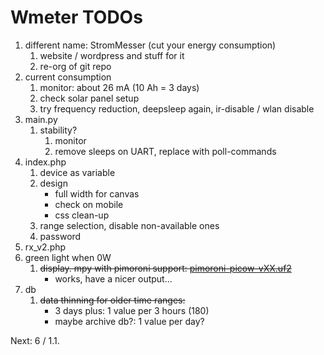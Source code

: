 # Wmeter TODOs

1. different name: StromMesser (cut your energy consumption)
   1. website / wordpress and stuff for it
   2. re-org of git repo
2. current consumption
   1. monitor: about 26 mA (10 Ah = 3 days)
   2. check solar panel setup
   3. try frequency reduction, deepsleep again, ir-disable / wlan disable
3. main.py
   1. stability?
      1. monitor
      2. remove sleeps on UART, replace with poll-commands
4. index.php
   1. device as variable
   1. design
      * full width for canvas
      * check on mobile
      * css clean-up
   1. range selection, disable non-available ones
   1. password
5. rx_v2.php
6. green light when 0W
   1. ~~display. mpy with pimoroni support: [pimoroni-picow-vXX.uf2](https://github.com/pimoroni/pimoroni-pico/releases/latest/)~~
      * works, have a nicer output...
7. db
   1. ~~data thinning for older time ranges:~~ 
      * 3 days plus: 1 value per 3 hours (180)
      * maybe archive db?: 1 value per day?


Next:  6 / 1.1.